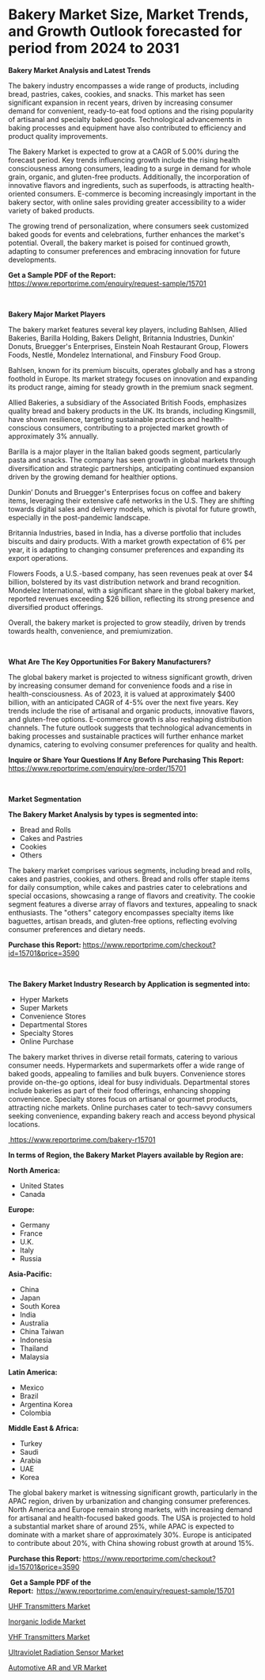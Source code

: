 <p><h1>Bakery Market Size, Market Trends, and Growth Outlook forecasted for period from 2024 to 2031</h1></p><p><strong>Bakery Market Analysis and Latest Trends</strong></p>
<p><p>The bakery industry encompasses a wide range of products, including bread, pastries, cakes, cookies, and snacks. This market has seen significant expansion in recent years, driven by increasing consumer demand for convenient, ready-to-eat food options and the rising popularity of artisanal and specialty baked goods. Technological advancements in baking processes and equipment have also contributed to efficiency and product quality improvements.</p><p>The Bakery Market is expected to grow at a CAGR of 5.00% during the forecast period. Key trends influencing growth include the rising health consciousness among consumers, leading to a surge in demand for whole grain, organic, and gluten-free products. Additionally, the incorporation of innovative flavors and ingredients, such as superfoods, is attracting health-oriented consumers. E-commerce is becoming increasingly important in the bakery sector, with online sales providing greater accessibility to a wider variety of baked products.</p><p>The growing trend of personalization, where consumers seek customized baked goods for events and celebrations, further enhances the market's potential. Overall, the bakery market is poised for continued growth, adapting to consumer preferences and embracing innovation for future developments.</p></p>
<p><strong>Get a Sample PDF of the Report:&nbsp;</strong> <a href="https://www.reportprime.com/enquiry/request-sample/15701?utm_campaign=99&utm_medium=2&utm_source=Github&utm_content=ia&utm_term=30112024&utm_id=bakery">https://www.reportprime.com/enquiry/request-sample/15701</a></p>
<p>&nbsp;</p>
<p><strong>Bakery Major Market Players</strong></p>
<p><p>The bakery market features several key players, including Bahlsen, Allied Bakeries, Barilla Holding, Bakers Delight, Britannia Industries, Dunkin' Donuts, Bruegger's Enterprises, Einstein Noah Restaurant Group, Flowers Foods, Nestlé, Mondelez International, and Finsbury Food Group. </p><p>Bahlsen, known for its premium biscuits, operates globally and has a strong foothold in Europe. Its market strategy focuses on innovation and expanding its product range, aiming for steady growth in the premium snack segment.</p><p>Allied Bakeries, a subsidiary of the Associated British Foods, emphasizes quality bread and bakery products in the UK. Its brands, including Kingsmill, have shown resilience, targeting sustainable practices and health-conscious consumers, contributing to a projected market growth of approximately 3% annually.</p><p>Barilla is a major player in the Italian baked goods segment, particularly pasta and snacks. The company has seen growth in global markets through diversification and strategic partnerships, anticipating continued expansion driven by the growing demand for healthier options.</p><p>Dunkin’ Donuts and Bruegger's Enterprises focus on coffee and bakery items, leveraging their extensive café networks in the U.S. They are shifting towards digital sales and delivery models, which is pivotal for future growth, especially in the post-pandemic landscape.</p><p>Britannia Industries, based in India, has a diverse portfolio that includes biscuits and dairy products. With a market growth expectation of 6% per year, it is adapting to changing consumer preferences and expanding its export operations.</p><p>Flowers Foods, a U.S.-based company, has seen revenues peak at over $4 billion, bolstered by its vast distribution network and brand recognition. Mondelez International, with a significant share in the global bakery market, reported revenues exceeding $26 billion, reflecting its strong presence and diversified product offerings.</p><p>Overall, the bakery market is projected to grow steadily, driven by trends towards health, convenience, and premiumization.</p></p>
<p>&nbsp;</p>
<p><strong>What Are The Key Opportunities For Bakery Manufacturers?</strong></p>
<p><p>The global bakery market is projected to witness significant growth, driven by increasing consumer demand for convenience foods and a rise in health-consciousness. As of 2023, it is valued at approximately $400 billion, with an anticipated CAGR of 4-5% over the next five years. Key trends include the rise of artisanal and organic products, innovative flavors, and gluten-free options. E-commerce growth is also reshaping distribution channels. The future outlook suggests that technological advancements in baking processes and sustainable practices will further enhance market dynamics, catering to evolving consumer preferences for quality and health.</p></p>
<p><strong>Inquire or Share Your Questions If Any Before Purchasing This Report:</strong> <a href="https://www.reportprime.com/enquiry/pre-order/15701?utm_campaign=99&utm_medium=2&utm_source=Github&utm_content=ia&utm_term=30112024&utm_id=bakery">https://www.reportprime.com/enquiry/pre-order/15701</a></p>
<p>&nbsp;</p>
<p><strong>Market Segmentation</strong></p>
<p><strong>The Bakery Market Analysis by types is segmented into:</strong></p>
<p><ul><li>Bread and Rolls</li><li>Cakes and Pastries</li><li>Cookies</li><li>Others</li></ul></p>
<p><p>The bakery market comprises various segments, including bread and rolls, cakes and pastries, cookies, and others. Bread and rolls offer staple items for daily consumption, while cakes and pastries cater to celebrations and special occasions, showcasing a range of flavors and creativity. The cookie segment features a diverse array of flavors and textures, appealing to snack enthusiasts. The "others" category encompasses specialty items like baguettes, artisan breads, and gluten-free options, reflecting evolving consumer preferences and dietary needs.</p></p>
<p><strong>Purchase this Report:&nbsp;</strong><a href="https://www.reportprime.com/checkout?id=15701&price=3590&utm_campaign=99&utm_medium=2&utm_source=Github&utm_content=ia&utm_term=30112024&utm_id=bakery">https://www.reportprime.com/checkout?id=15701&price=3590</a></p>
<p>&nbsp;</p>
<p><strong>The Bakery Market Industry Research by Application is segmented into:</strong></p>
<p><ul><li>Hyper Markets</li><li>Super Markets</li><li>Convenience Stores</li><li>Departmental Stores</li><li>Specialty Stores</li><li>Online Purchase</li></ul></p>
<p><p>The bakery market thrives in diverse retail formats, catering to various consumer needs. Hypermarkets and supermarkets offer a wide range of baked goods, appealing to families and bulk buyers. Convenience stores provide on-the-go options, ideal for busy individuals. Departmental stores include bakeries as part of their food offerings, enhancing shopping convenience. Specialty stores focus on artisanal or gourmet products, attracting niche markets. Online purchases cater to tech-savvy consumers seeking convenience, expanding bakery reach and access beyond physical locations.</p></p>
<p><a href="https://www.reportprime.com/bakery-r15701?utm_campaign=99&utm_medium=2&utm_source=Github&utm_content=ia&utm_term=30112024&utm_id=bakery">&nbsp;https://www.reportprime.com/bakery-r15701</a></p>
<p><strong>In terms of Region, the Bakery Market Players available by Region are:</strong></p>
<p>
    <p> <strong> North America: </strong>
        <ul>
            <li>United States</li>
            <li>Canada</li>
        </ul>
        </p> 
    <p> <strong> Europe: </strong>
        <ul>
            <li>Germany</li>
            <li>France</li>
            <li>U.K.</li>
            <li>Italy</li>
            <li>Russia</li>
        </ul>
        </p> 
    <p> <strong> Asia-Pacific: </strong>
        <ul>
            <li>China</li>
            <li>Japan</li>
            <li>South Korea</li>
            <li>India</li>
            <li>Australia</li>
            <li>China Taiwan</li>
            <li>Indonesia</li>
            <li>Thailand</li>
            <li>Malaysia</li>
        </ul>
        </p> 
    <p> <strong> Latin America: </strong>
        <ul>
            <li>Mexico</li>
            <li>Brazil</li>
            <li>Argentina Korea</li>
            <li>Colombia</li>
        </ul>
        </p> 
    <p> <strong> Middle East & Africa: </strong>
        <ul>
            <li>Turkey</li>
            <li>Saudi</li>
            <li>Arabia</li>
            <li>UAE</li>
            <li>Korea</li>
        </ul>
    </p>
    </p>
<p><p>The global bakery market is witnessing significant growth, particularly in the APAC region, driven by urbanization and changing consumer preferences. North America and Europe remain strong markets, with increasing demand for artisanal and health-focused baked goods. The USA is projected to hold a substantial market share of around 25%, while APAC is expected to dominate with a market share of approximately 30%. Europe is anticipated to contribute about 20%, with China showing robust growth at around 15%.</p></p>
<p><strong>Purchase this Report: </strong><a href="https://www.reportprime.com/checkout?id=15701&price=3590&utm_campaign=99&utm_medium=2&utm_source=Github&utm_content=ia&utm_term=30112024&utm_id=bakery">https://www.reportprime.com/checkout?id=15701&price=3590</a></p>
<p>&nbsp;<strong>Get a Sample PDF of the Report:&nbsp;&nbsp;</strong><a href="https://www.reportprime.com/enquiry/request-sample/15701?utm_campaign=99&utm_medium=2&utm_source=Github&utm_content=ia&utm_term=30112024&utm_id=bakery">https://www.reportprime.com/enquiry/request-sample/15701</a></p>
<p><strong></strong></p>
<p><p><a href="https://www.linkedin.com/pulse/uhf-transmitters-market-dynamics-application-types-emerging-zkwse?utm_campaign=99&utm_medium=2&utm_source=Github&utm_content=ia&utm_term=30112024&utm_id=bakery">UHF Transmitters Market</a></p><p><a href="https://issuu.com/reportprime-2/docs/inorganic-iodide-market-size-2030.pptx?utm_campaign=99&utm_medium=2&utm_source=Github&utm_content=ia&utm_term=30112024&utm_id=bakery">Inorganic Iodide Market</a></p><p><a href="https://www.linkedin.com/pulse/global-vhf-transmitters-market-focus-application-end-use-g7nve?utm_campaign=99&utm_medium=2&utm_source=Github&utm_content=ia&utm_term=30112024&utm_id=bakery">VHF Transmitters Market</a></p><p><a href="https://issuu.com/reportprime-2/docs/ultraviolet-radiation-sensor-market-size-2030.pptx?utm_campaign=99&utm_medium=2&utm_source=Github&utm_content=ia&utm_term=30112024&utm_id=bakery">Ultraviolet Radiation Sensor Market</a></p><p><a href="https://www.linkedin.com/pulse/future-growth-prospects-automotive-ar-vr-market-size-expected-ztdof?utm_campaign=99&utm_medium=2&utm_source=Github&utm_content=ia&utm_term=30112024&utm_id=bakery">Automotive AR and VR Market</a></p></p>